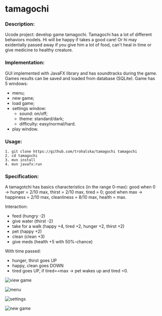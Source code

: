 # tamagochi

### Description:
Ucode project: develop game tamagochi. 
Tamagochi has a lot of different behaviors models. Hi will be happy if takes a good care! 
Or hi may exidentally passed away if you give him a lot of food, can't heal in time or give medicine to healthy creature.

### Implementation:
GUI implemented with JavaFX library and has soundtracks during the game.
Games results can be saved and loaded from database (SQLite).
Game has 5 windows:
- menu;
- new game;
- load game;
- settings window:
    - sound: on/off;
    - theme: standard/dark;
    - difficulty: easy/normal/hard.
- play window.

### Usage:
```
1. git clone https://github.com/trohalska/tamagochi tamagochi
2. cd tamagochi
3. mvn install
4. mvn javafx:run

```

### Specification:
A tamagotchi has basics characteristics (in the range 0-max):
good when 0 -> hunger = 2/10 max, thirst = 2/10 max, tired = 0;
good when max -> happiness = 2/10 max, cleanliness = 8/10 max, health = max.

Interaction:
- feed (hungry -2)
- give water (thirst -2)
- take for a walk (happy +4, tired +2, hunger +2, thirst +2)
- pet (happy +2)
- clean (clean +3)
- give meds (health +5 with 50%-chance)

With time passed:
- hunger, thirst goes UP
- happy, clean goes DOWN
- tired goes UP, if tired==max -> pet wakes up and tired =0.


![view game](https://i.postimg.cc/P59cCgv1/tamagochi-07.png?raw=true "gameplay")

![menu](https://i.postimg.cc/Gh36VJ1T/tamagochi-02.png?raw=true "menu")

![settings](https://i.postimg.cc/sD245CxB/tamagochi-01.png?raw=true "settings")

![new game](https://i.postimg.cc/15WbQn9C/tamagochi-04.png?raw=true "new game")
